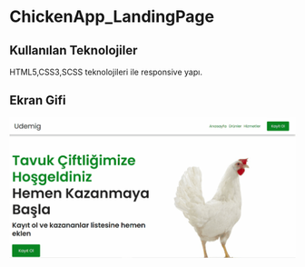 <h1> ChickenApp_LandingPage</h1>

<h2>Kullanılan Teknolojiler</h2>

HTML5,CSS3,SCSS teknolojileri ile responsive yapı.

<h2> Ekran Gifi</h2>

![](animation.gif)
